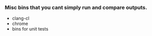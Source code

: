 ### Misc bins that you cant simply run and compare outputs.

- clang-cl
- chrome
- bins for unit tests